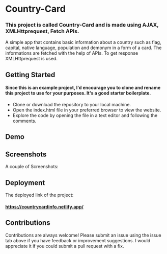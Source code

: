 # Country-Card

### This project is called Country-Card and is made using AJAX, XMLHttprequest, Fetch APIs.

A simple app that contains basic information about a country such as flag, capital, native language, population and demonym in a form of a card. The informations are fetched with the help of APIs. To get response XMLHttprequest is used. 

## Getting Started

#### Since this is an example project, I'd encourage you to clone and rename this project to use for your purposes. It's a good starter boilerplate.

* Clone or download the repository to your local machine.
* Open the index.html file in your preferred browser to view the website.
* Explore the code by opening the file in a text editor and following the comments.

## Demo
## Screenshots

A couple of Screenshots:



## Deployment

The deployed link of the project: 
#### https://countrycardinfo.netlify.app/

## Contributions

Contributions are always welcome! Please submit an issue using the issue tab above if you have feedback or improvement suggestions. I would appreciate it if you could submit a pull request with a fix.

